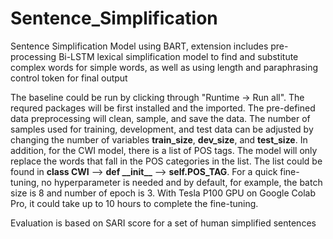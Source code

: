 # Sentence_Simplification
Sentence Simplification Model using BART, extension includes pre-processing Bi-LSTM lexical simplification model to find and substitute complex words for simple words, as well as using length and paraphrasing control token for final output

The baseline could be run by clicking through "Runtime -> Run all". The requred packages will be first installed and the imported. The pre-defined data preprocessing will clean, sample, and save the data. The number of samples used for training, development, and test data can be adjusted by changing the number of variables **train_size**, **dev_size**, and **test_size**. In addition, for the CWI model, there is a list of POS tags. The model will only replace the words that fall in the POS categories in the list. The list could be found in **class CWI** --> **def \_\_init\_\_** --> **self.POS_TAG**. For a quick fine-tuning, no hyperparameter is needed and by default, for example, the batch size is 8 and number of epoch is 3. With Tesla P100 GPU on Google Colab Pro, it could take up to 10 hours to complete the fine-tuning. 

Evaluation is based on SARI score for a set of human simplified sentences
